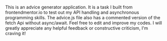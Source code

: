 This is an advice generator application. It is a task I built from frontendmentor.io to test out my API handling and asynchronous programming skills. The advice.js file also has a commented version of the fetch Api without async/await. Feel free to edit and improve my codes. I will greatly appreciate any helpful feedback or constructive criticism, I'm craving it!